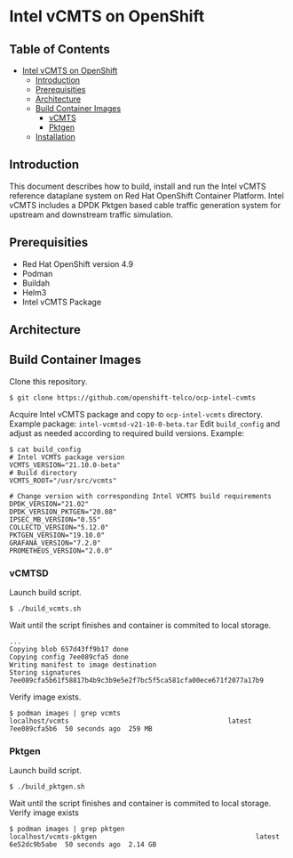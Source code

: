 # Intel vCMTS on OpenShift

## Table of Contents

<!-- TOC -->
- [Intel vCMTS on OpenShift](#intel-vcmts-on-openshift)
  - [Introduction](#introduction)
  - [Prerequisities](#prerequisities)
  - [Architecture](#architecture)
  - [Build Container Images](#build-container-images)
    - [vCMTS](#vcmts)
    - [Pktgen](#pktgen)
  - [Installation](#installation)
<!-- TOC -->

## Introduction

This document describes how to build, install and run the Intel vCMTS reference dataplane system on Red Hat OpenShift Container Platform. Intel vCMTS includes a DPDK Pktgen based cable traffic generation system for upstream and downstream traffic simulation.

## Prerequisities

  - Red Hat OpenShift version 4.9
  - Podman
  - Buildah
  - Helm3
  - Intel vCMTS Package

## Architecture

## Build Container Images

Clone this repository.

```
$ git clone https://github.com/openshift-telco/ocp-intel-cvmts
```

Acquire Intel vCMTS package and copy to `ocp-intel-vcmts` directory. Example package: `intel-vcmtsd-v21-10-0-beta.tar`
Edit `build_config` and adjust as needed according to required build versions.
Example:

```
$ cat build_config 
# Intel VCMTS package version
VCMTS_VERSION="21.10.0-beta"
# Build directory
VCMTS_ROOT="/usr/src/vcmts"

# Change version with corresponding Intel VCMTS build requirements
DPDK_VERSION="21.02"
DPDK_VERSION_PKTGEN="20.08"
IPSEC_MB_VERSION="0.55"
COLLECTD_VERSION="5.12.0"
PKTGEN_VERSION="19.10.0"
GRAFANA_VERSION="7.2.0"
PROMETHEUS_VERSION="2.0.0"
```

### vCMTSD

Launch build script.

```
$ ./build_vcmts.sh
```

Wait until the script finishes and container is commited to local storage.

```
...
Copying blob 657d43ff9b17 done  
Copying config 7ee089cfa5 done  
Writing manifest to image destination
Storing signatures
7ee089cfa5b61f58817b4b9c3b9e5e2f7bc5f5ca581cfa00ece671f2077a17b9
```

Verify image exists.

```
$ podman images | grep vcmts
localhost/vcmts                                        latest       7ee089cfa5b6  50 seconds ago  259 MB
```

### Pktgen

Launch build script.

```
$ ./build_pktgen.sh
```

Wait until the script finishes and container is commited to local storage.
Verify image exists

```
$ podman images | grep pktgen
localhost/vcmts-pktgen                                        latest       6e52dc9b5abe  50 seconds ago  2.14 GB
```
